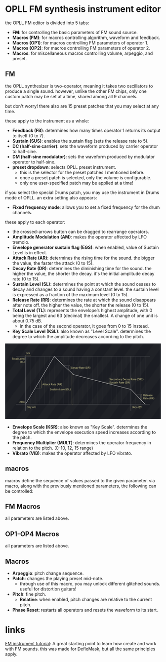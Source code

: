 # OPLL FM synthesis instrument editor

the OPLL FM editor is divided into 5 tabs:

- **FM**: for controlling the basic parameters of FM sound source.
- **Macros (FM)**: for macros controlling algorithm, waveform and feedback.
- **Macros (OP1)**: for macros controlling FM parameters of operator 1.
- **Macros (OP2)**: for macros controlling FM parameters of operator 2.
- **Macros**: for miscellaneous macros controlling volume, arpeggio, and preset.

## FM

the OPLL synthesizer is two-operator, meaning it takes two oscillators to produce a single sound.
however, unlike the other FM chips, only one custom patch may be set at a time, shared among all 9 channels.

but don't worry! there also are 15 preset patches that you may select at any time.

these apply to the instrument as a whole:
- **Feedback (FB)**: determines how many times operator 1 returns its output to itself (0 to 7).
- **Sustain (SUS)**: enables the sustain flag (sets the release rate to 5).
- **DC (half-sine carrier)**: sets the waveform produced by carrier operator to half-sine.
- **DM (half-sine modulator)**: sets the waveform produced by modulator operator to half-sine.
- **preset dropdown**: selects OPLL preset instrument.
  - this is the selector for the preset patches I mentioned before.
  - once a preset patch is selected, only the volume is configurable.
  - only one user-specified patch may be applied at a time!

if you select the special Drums patch, you may use the instrument in Drums mode of OPLL. an extra setting also appears:
- **Fixed frequency mode**: allows you to set a fixed frequency for the drum channels.

these apply to each operator:
- the crossed-arrows button can be dragged to rearrange operators.
- **Amplitude Modulation (AM)**: makes the operator affected by LFO tremolo.
- **Envelope generator sustain flag (EGS)**: when enabled, value of Sustain Level is in effect.
- **Attack Rate (AR)**: determines the rising time for the sound. the bigger the value, the faster the attack (0 to 15).
- **Decay Rate (DR)**: determines the diminishing time for the sound. the higher the value, the shorter the decay. it's the initial amplitude decay rate (0 to 15).
- **Sustain Level (SL)**: determines the point at which the sound ceases to decay and changes to a sound having a constant level. the sustain level is expressed as a fraction of the maximum level (0 to 15).
- **Release Rate (RR)**: determines the rate at which the sound disappears after note off. the higher the value, the shorter the release (0 to 15).
- **Total Level (TL)**: represents the envelope’s highest amplitude, with 0 being the largest and 63 (decimal) the smallest. A change of one unit is about 0.75 dB.
  - in the case of the second operator, it goes from 0 to 15 instead.
- **Key Scale Level (KSL)**: also known as "Level Scale". determines the degree to which the amplitude decreases according to the pitch.

![FM ADSR chart](FM-ADSRchart.png)

- **Envelope Scale (KSR)**: also known as "Key Scale". determines the degree to which the envelope execution speed increases according to the pitch.
- **Frequency Multiplier (MULT)**: determines the operator frequency in relation to the pitch. (0-10, 12, 15 range)
- **Vibrato (VIB)**: makes the operator affected by LFO vibrato.

## macros

macros define the sequence of values passed to the given parameter. via macro, along with the previously mentioned parameters, the following can be controlled:

## FM Macros

all parameters are listed above.

## OP1-OP4 Macros

all parameters are listed above.

## Macros

- **Arpeggio**: pitch change sequence.
- **Patch**: changes the playing preset mid-note.
  - through use of this macro, you may unlock different glitched sounds. useful for distortion guitars!
- **Pitch**: fine pitch.
  - **Relative**: when enabled, pitch changes are relative to the current pitch.
- **Phase Reset**: restarts all operators and resets the waveform to its start.


# links

[FM instrument tutorial](https://www.youtube.com/watch?v=wS8edjurjDw): A great starting point to learn how create and work with FM sounds. this was made for DefleMask, but all the same principles apply.

